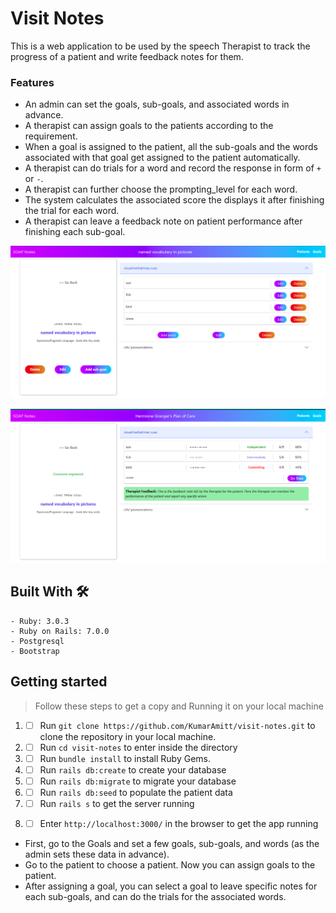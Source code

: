 # Visit Notes

This is a web application to be used by the speech Therapist to track the progress
of a patient and write feedback notes for them.

### Features
- An admin can set the goals, sub-goals, and associated words in advance.
- A therapist can assign goals to the patients according to the requirement.
- When a goal is assigned to the patient, all the sub-goals and the words associated with that goal get assigned to the patient automatically.
- A therapist can do trials for a word and record the response in form of `+` or `-`.
- A therapist can further choose the prompting_level for each word.
- The system calculates the associated score the displays it after finishing the trial for each word.
- A therapist can leave a feedback note on patient performance after finishing each sub-goal.

![screenshot](./app/assets/images/scr2.png)

![screenshot](./app/assets/images/scr1.png)

## Built With 🛠

```
- Ruby: 3.0.3
- Ruby on Rails: 7.0.0
- Postgresql
- Bootstrap
```


## Getting started

> Follow these steps to get a copy and Running it on your local machine

1. - [ ] Run `git clone https://github.com/KumarAmitt/visit-notes.git` to clone the repository in your local machine.
2. - [ ] Run `cd visit-notes` to enter inside the directory
3. - [ ] Run `bundle install` to install Ruby Gems.
4. - [ ] Run `rails db:create` to create your database
5. - [ ] Run `rails db:migrate` to migrate your database
6. - [ ] Run `rails db:seed` to populate the patient data  
7. - [ ] Run `rails s` to get the server running
8. - [ ] Enter `http://localhost:3000/` in the browser to get the app running

  
- First, go to the Goals and set a few goals, sub-goals, and words (as the admin sets these data in advance).
- Go to the patient to choose a patient. Now you can assign goals to the patient.
- After assigning a goal, you can select a goal to leave specific notes for each sub-goals, and can do the trials for the associated words.


